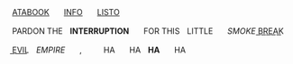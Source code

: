 [ATABOOK](https://yfl.atabook.org/)ㅤㅤ[INFO](https://rentry.co/needyourblood)ㅤㅤ[LISTO](https://listography.com/orph)

PARDON THEㅤ**INTERRUPTION**ㅤㅤFOR THISㅤLITTLEㅤㅤ*SMOKE* B͟R͟E͟A͟K͟

E͟V͟I͟L͟ㅤ*EMPIRE*ㅤㅤ,ㅤㅤㅤHAㅤㅤHAㅤ**HA**ㅤㅤHA


ㅤㅤ

ㅤㅤ

ㅤㅤ
ㅤㅤ
ㅤㅤ
ㅤㅤ
ㅤㅤ

ㅤㅤㅤㅤㅤㅤ

ㅤㅤ
ㅤㅤ
ㅤㅤㅤㅤ

ㅤㅤ
ㅤㅤ
ㅤㅤ
ㅤㅤ

ㅤㅤ
ㅤㅤ
ㅤㅤㅤㅤ

ㅤㅤ
ㅤㅤ
ㅤㅤ
ㅤㅤ

ㅤㅤ
ㅤㅤ
ㅤㅤㅤㅤ

ㅤㅤ
ㅤㅤ
ㅤㅤ
ㅤㅤ
ㅤㅤ
ㅤㅤㅤㅤ

ㅤㅤ
